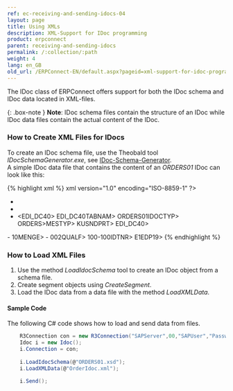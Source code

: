 ```yaml
---
ref: ec-receiving-and-sending-idocs-04
layout: page
title: Using XMLs
description: XML-Support for IDoc programming
product: erpconnect
parent: receiving-and-sending-idocs
permalink: /:collection/:path
weight: 4
lang: en_GB
old_url: /ERPConnect-EN/default.aspx?pageid=xml-support-for-idoc-programming
---
```



The IDoc class of ERPConnect offers support for both the IDoc schema and IDoc data located in XML-files.

{: .box-note }
**Note**: IDoc schema files contain the structure of an IDoc while IDoc data files contain the actual content of the IDoc.

### How to Create XML Files for IDocs
 
To create an IDoc schema file, use the Theobald tool *IDocSchemaGenerator.exe*, see [IDoc-Schema-Generator](../tools/idoc-schema-generator).<br>
A simple IDoc data file that contains the content of an *ORDERS01* IDoc can look like this:

{% highlight xml %}
xml version="1.0" encoding="ISO-8859-1" ?>
- <ORDERS01>
- <IDOC>
- <EDI_DC40>
<TABNAM>EDI_DC40TABNAM>
<IDOCTYP>ORDERS01IDOCTYP>
<MESTYP>ORDERS>MESTYP>
<SNDPRT>KUSNDPRT>
EDI_DC40>
<E1EDK01 />
- <E1EDK01>
<MENGE>10MENGE>
- <E1EDP10>
<QUALF>002QUALF>
<IDTNR>100-100IDTNR>
E1EDP19>
{% endhighlight %}

### How to Load XML Files
1. Use the method *LoadIdocSchema* tool to create an IDoc object from a schema file.
2. Create segment objects using *CreateSegment*. 
3. Load the IDoc data from a data file with the method *LoadXMLData*.

#### Sample Code
The following C# code shows how to load and send data from files.

```csharp
    R3Connection con = new R3Connection("SAPServer",00,"SAPUser","Password","EN","800");  
    Idoc i = new Idoc();  
    i.Connection = con; 
	
    i.LoadIdocSchema(@"ORDERS01.xsd");        
    i.LoadXMLData(@"OrderIdoc.xml");
    
    i.Send();
```

<!---
<details>
<summary>Click to open VB example.</summary>
{% highlight visualbasic %}
Using con As R3Connection = New R3Connection
  
    con.UserName = "erpconnect"
    con.Password = "pass"
    con.Language = "DE"
    con.Client = "800"
    con.Host = "sapserver"
    con.SystemNumber = 11
    con.Open(False)
  
    Dim i As Idoc = New Idoc
    i.Connection = con
    i.LoadIdocSchema("ORDERS01.xsd")
    i.LoadXMLData("OrderIdoc.xml")
  
    i.Send()

End Using
{% endhighlight %}
</details>
-->